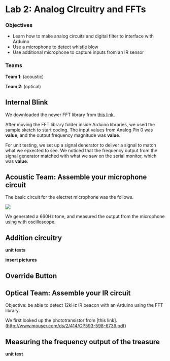 # Lab 2: Analog CIrcuitry and FFTs

### Objectives

* Learn how to make analog circuits and digital filter to interface with Arduino
* Use a microphone to detect whistle blow
* Use additional microphone to capture inputs from an IR sensor


### Teams
**Team 1**: (acoustic) 

**Team 2**: (optical)


## Internal Blink



We downloaded the newer FFT library from [this link.](http://wiki.openmusiclabs.com/wiki/ArduinoFFT)

After moving the FFT library folder inside Arduino libraries, we used the sample sketch to start coding. The input values from Analog Pin 0 was **value**, and the output frequency magnitude was **value**. 

For unit testing, we set up a signal denerator to deliver a signal to match what we epxected to see. We noticed that the frequency output from the signal generator matched with what we saw on the serial monitor, which was **value**. 


## Acoustic Team: Assemble your microphone circuit

The basic circuit for the electret microphone was the follows. 

<img src="https://cei-lab.github.io/ece3400-2018/images/lab2_fig1.png">

We generated a 660Hz tone, and measured the output from the microphone using with oscilloscope. 

## Addition circuitry

**unit tests**

**insert pictures**

## Override Button


## Optical Team: Assemble your IR circuit

Objective: be able to detect 12kHz IR beacon with an Arduino using the FFT library. 

We first looked up the phototransistor from [this link]. (http://www.mouser.com/ds/2/414/OP593-598-6739.pdf)

## Measuring the frequency output of the treasure

**unit test**



